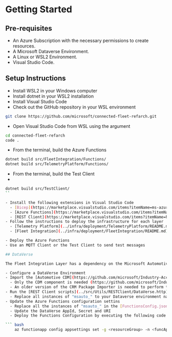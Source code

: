 # Getting Started

## Pre-requisites

- An Azure Subscription with the necessary permissions to create resources.
- A Microsoft Dataverse Environment.
- A Linux or WSL2 Environment.
- Visual Studio Code.

## Setup Instructions

- Install WSL2 in your Windows computer
- Install dotnet in your WSL2 installation
- Install Visual Studio Code
- Check out the GitHub repository in your WSL environment

``` bash
git clone https://github.com/microsoft/connected-fleet-refarch.git
```

- Open Visual Studio Code from WSL using the argument

``` bash
cd connected-fleet-refarch
code .
```

- From the terminal, build the Azure Functions

``` bash
dotnet build src/FleetIntegration/Functions/
dotnet build src/TelemetryPlatform/Functions/
```

- From the terminal, build the Test Client
- 
``` bash
dotnet build src/TestClient/
`` 

- Install the following extensions in Visual Studio Code
  - [Bicep](https://marketplace.visualstudio.com/items?itemName=ms-azuretools.vscode-bicep): Bicep language support for Visual Studio Code
  - [Azure Functions](https://marketplace.visualstudio.com/items?itemName=ms-azuretools.vscode-azurefunctions): quickly create, debug, manage, and deploy serverless apps directly from VS Code
  - [REST Client](https://marketplace.visualstudio.com/items?itemName=humao.rest-client): to assist in updating
- Follow the instructions to deploy the infrastructure for each layer
  - [Telemetry Platform](../infra/deployment/TelemetryPlatform/README.md)
  - [Fleet Integration](../infra/deployment/FleetIntegration/README.md)

- Deploy the Azure Functions
- Use an MQTT Client or the Test Client to send test messages 

## DataVerse

The Fleet Integration Layer has a dependency on the Microsoft Automotive Common Data Model.

- Configure a DataVerse Environment
- Import the [Automotive CDM](https://github.com/microsoft/Industry-Accelerator-Automotive/releases).   
  - Only the CDM component is needed (https://github.com/microsoft/Industry-Accelerator-Automotive/releases#:~:text=MicrosoftCommonDataModelforAutomotive_2_0_0_1_managed.zip)
  - An older version of the CRM Package Importer is needed to perform the import.  
- Run the [REST Client scripts](../src/Utils/RESTClient/DataVerse.http) to create the new entities. 
  - Replace all instances of "msauto_" to your Dataverse environment namespace (e.g. cr29e_).  This is needed in the short term until the ACDM is officially updated
- Update the Azure Functions configuration settins
  - Replace all the instances of "msauto_" in the [FunctionsConfig.json](../src/FleetIntegration/Functions/FunctionsConfig.json) to use your namespace
  - Update the DataVerse AppId, Secret and URI
  - Deploy the Functions Configuration by executing the following code

``` bash
    az functionapp config appsettings set -g <resourceGroup> -n <funcApp> --settings @FunctionsConfig.json
```
